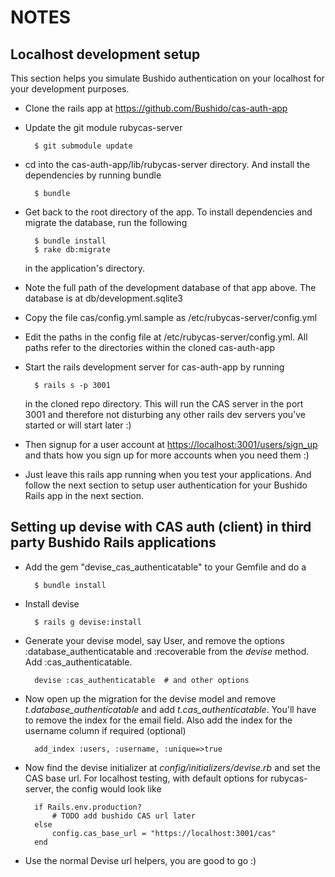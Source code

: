 NOTES
======

Localhost development setup
-----------------------------
 
This section helps you simulate Bushido authentication on your localhost for your development purposes.

* Clone the rails app at https://github.com/Bushido/cas-auth-app

* Update the git module rubycas-server

        $ git submodule update

* cd into the cas-auth-app/lib/rubycas-server directory. And install the dependencies by running bundle

        $ bundle

* Get back to the root directory of the app. To install dependencies and migrate the database, run the following

        $ bundle install
        $ rake db:migrate
 
  in the application's directory.

* Note the full path of the development database of that app above. The database is at db/development.sqlite3

* Copy the file cas/config.yml.sample as /etc/rubycas-server/config.yml

* Edit the paths in the config file at /etc/rubycas-server/config.yml. All paths refer to the directories within the cloned cas-auth-app

* Start the rails development server for cas-auth-app by running

        $ rails s -p 3001

  in the cloned repo directory. This will run the CAS server in the port 3001 and therefore not disturbing any other rails dev servers you've started or will start later :)

* Then signup for a user account at <https://localhost:3001/users/sign_up> and thats how you sign up for more accounts when you need them :)

* Just leave this rails app running when you test your applications. And follow the next section to setup user authentication for your Bushido Rails app in the next section.


Setting up devise with CAS auth (client) in third party Bushido Rails applications
-----------------------------------------------------------

* Add the gem "devise_cas_authenticatable" to your Gemfile and do a

        $ bundle install

* Install devise
    
        $ rails g devise:install

* Generate your devise model, say User, and remove the options :database_authenticatable and :recoverable from the _devise_ method. Add :cas_authenticatable.

        devise :cas_authenticatable  # and other options

* Now open up the migration for the devise model and remove _t.database_authenticatable_ and add _t.cas_authenticatable_. You'll have to remove the index for the email field. Also add the index for the username column if required (optional)

        add_index :users, :username, :unique=>true

* Now find the devise initializer at _config/initializers/devise.rb_ and set the CAS base url. For localhost testing, with default options for rubycas-server, the config would look like
  
        if Rails.env.production?
            # TODO add bushido CAS url later
        else
            config.cas_base_url = "https://localhost:3001/cas"
        end

* Use the normal Devise url helpers, you are good to go :)
